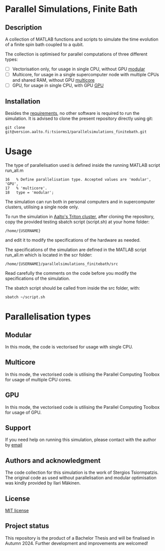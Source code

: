 # Parallel Simulations, Finite Bath
## Description
A collection of MATLAB functions and scripts to simulate the time evolution of a finite spin bath coupled to a qubit.

The collection is optimised for parallel computations of three different types:

- [ ] Vectorisation only, for usage in single CPU, without GPU [modular](#Modular)
- [ ] Multicore, for usage in a single supercomputer node with multiple CPUs and shared RAM, without GPU [multicore](#Multicore)
- [ ] GPU, for usage in single CPU, with GPU [GPU](#GPU)

## Installation
Besides the [requirements](https://version.aalto.fi/gitlab/tsiorms1/parallelsimulations_finitebath/-/raw/main/requirements.txt), no other software is required to run the simulation. It is advised to clone the present repository directly using git:
```
git clone git@version.aalto.fi:tsiorms1/parallelsimulations_finitebath.git
```
# Usage
The type of parallelisation used is defined inside the running MATLAB script run_all.m
```
16   % Define parallelisation type. Accepted values are 'modular', 'GPU',
17   % 'multicore'.
18   type = 'modular';
```
The simulation can run both in personal computers and in supercomputer clusters, utilising a single node only.

To run the simulation in [Aalto's Triton cluster](https://scicomp.aalto.fi/triton/), after cloning the repository, copy the provided testing sbatch script (script.sh) at your home folder:
```
/home/{USERNAME}
```
and edit it to modify the specifications of the hardware as needed.

The specifications of the simulation are defined in the MATLAB script run_all.m which is located in the scr folder:
```
/home/{USERNAME}/parallelsimulations_finitebath/src
```
Read carefully the comments on the code before you modify the specifications of the simulation.

The sbatch script should be called from inside the src folder, with:
```
sbatch ~/script.sh
```

# Parallelisation types

## Modular
In this mode, the code is vectorised for usage with single CPU.

## Multicore
In this mode, the vectorised code is utilising the Parallel Computing Toolbox for usage of multiple CPU cores.

## GPU
In this mode, the vectorised code is utilising the Parallel Computing Toolbox for usage of GPU.

## Support
If you need help on running this simulation, please contact with the author by [email](mailto:stergios.tsiormpatzis@aalto.fi)

## Authors and acknowledgment
The code collection for this simulation is the work of Stergios Tsiormpatzis. The original code as used without parallelisation and modular optimisation was kindly provided by Ilari Mäkinen.

## License
[MIT license](https://opensource.org/license/mit)

## Project status
This repository is the product of a Bachelor Thesis and will be finalised in Autumn 2024. Further development and improvements are welcomed!
